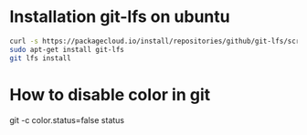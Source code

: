 Installation git-lfs on ubuntu
==============================

``` {.bash .rundoc-block rundoc-language="sh" rundoc-dir="/sudo::" rundoc-results="output"}
curl -s https://packagecloud.io/install/repositories/github/git-lfs/script.deb.sh | sudo bash
sudo apt-get install git-lfs
git lfs install

```

How to disable color in git
===========================

git -c color.status=false status
